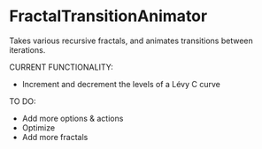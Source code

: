 # FractalTransitionAnimator
Takes various recursive fractals, and animates transitions between iterations.

CURRENT FUNCTIONALITY:
  - Increment and decrement the levels of a Lévy C curve

TO DO:
  - Add more options & actions
  - Optimize
  - Add more fractals
